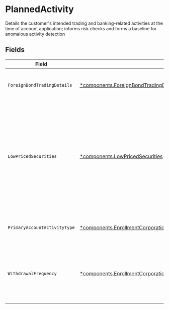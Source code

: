 # PlannedActivity

Details the customer's intended trading and banking-related activities at the time of account application; informs risk checks and forms a baseline for anomalous activity detection


## Fields

| Field                                                                                                                                                                         | Type                                                                                                                                                                          | Required                                                                                                                                                                      | Description                                                                                                                                                                   | Example                                                                                                                                                                       |
| ----------------------------------------------------------------------------------------------------------------------------------------------------------------------------- | ----------------------------------------------------------------------------------------------------------------------------------------------------------------------------- | ----------------------------------------------------------------------------------------------------------------------------------------------------------------------------- | ----------------------------------------------------------------------------------------------------------------------------------------------------------------------------- | ----------------------------------------------------------------------------------------------------------------------------------------------------------------------------- |
| `ForeignBondTradingDetails`                                                                                                                                                   | [*components.ForeignBondTradingDetails](../../models/components/foreignbondtradingdetails.md)                                                                                 | :heavy_minus_sign:                                                                                                                                                            | The foreign bond trading countries details                                                                                                                                    |                                                                                                                                                                               |
| `LowPricedSecurities`                                                                                                                                                         | [*components.LowPricedSecurities](../../models/components/lowpricedsecurities.md)                                                                                             | :heavy_minus_sign:                                                                                                                                                            | The account anticipates trading in securities trading for less than $5 per share and are typically traded over-the-counter (OTC) or through pink sheets                       |                                                                                                                                                                               |
| `PrimaryAccountActivityType`                                                                                                                                                  | [*components.EnrollmentCorporationEnrollmentMetadataPrimaryAccountActivityType](../../models/components/enrollmentcorporationenrollmentmetadataprimaryaccountactivitytype.md) | :heavy_minus_sign:                                                                                                                                                            | The primary account activity type                                                                                                                                             | ACTIVE_TRADING                                                                                                                                                                |
| `WithdrawalFrequency`                                                                                                                                                         | [*components.EnrollmentCorporationEnrollmentMetadataWithdrawalFrequency](../../models/components/enrollmentcorporationenrollmentmetadatawithdrawalfrequency.md)               | :heavy_minus_sign:                                                                                                                                                            | The frequency by which cash is anticipated to be withdrawn from the account                                                                                                   | FREQUENT                                                                                                                                                                      |